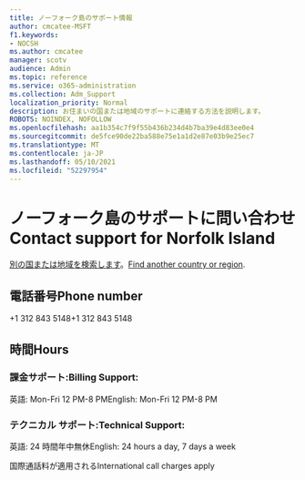 ```yaml
---
title: ノーフォーク島のサポート情報
author: cmcatee-MSFT
f1.keywords:
- NOCSH
ms.author: cmcatee
manager: scotv
audience: Admin
ms.topic: reference
ms.service: o365-administration
ms.collection: Adm_Support
localization_priority: Normal
description: お住まいの国または地域のサポートに連絡する方法を説明します。
ROBOTS: NOINDEX, NOFOLLOW
ms.openlocfilehash: aa1b354c7f9f55b436b234d4b7ba39e4d83ee0e4
ms.sourcegitcommit: de5fce90de22ba588e75e1a1d2e87e03b9e25ec7
ms.translationtype: MT
ms.contentlocale: ja-JP
ms.lasthandoff: 05/10/2021
ms.locfileid: "52297954"
---
```

# <a name="contact-support-for-norfolk-island"></a><span data-ttu-id="98650-103">ノーフォーク島のサポートに問い合わせ</span><span class="sxs-lookup"><span data-stu-id="98650-103">Contact support for Norfolk Island</span></span>

<span data-ttu-id="98650-104">[別の国または地域を検索します](../../business-video/get-help-support.md)。</span><span class="sxs-lookup"><span data-stu-id="98650-104">[Find another country or region](../../business-video/get-help-support.md).</span></span>

## <a name="phone-number"></a><span data-ttu-id="98650-105">電話番号</span><span class="sxs-lookup"><span data-stu-id="98650-105">Phone number</span></span>
<span data-ttu-id="98650-106">+1 312 843 5148</span><span class="sxs-lookup"><span data-stu-id="98650-106">+1 312 843 5148</span></span>

## <a name="hours"></a><span data-ttu-id="98650-107">時間</span><span class="sxs-lookup"><span data-stu-id="98650-107">Hours</span></span>
### <a name="billing-support"></a><span data-ttu-id="98650-108">課金サポート:</span><span class="sxs-lookup"><span data-stu-id="98650-108">Billing Support:</span></span>

<span data-ttu-id="98650-109">英語: Mon-Fri 12 PM-8 PM</span><span class="sxs-lookup"><span data-stu-id="98650-109">English: Mon-Fri 12 PM-8 PM</span></span>

### <a name="technical-support"></a><span data-ttu-id="98650-110">テクニカル サポート:</span><span class="sxs-lookup"><span data-stu-id="98650-110">Technical Support:</span></span>

<span data-ttu-id="98650-111">英語: 24 時間年中無休</span><span class="sxs-lookup"><span data-stu-id="98650-111">English: 24 hours a day, 7 days a week</span></span>

<span data-ttu-id="98650-112">国際通話料が適用される</span><span class="sxs-lookup"><span data-stu-id="98650-112">International call charges apply</span></span>
